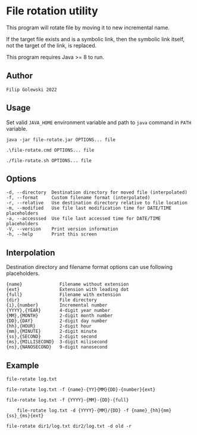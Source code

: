 # File rotation utility

This program will rotate file by moving it to new incremental name.

If the target file exists and is a symbolic link, then the symbolic link itself, not the target of the link, is replaced.

This program requires Java >= 8 to run.

## Author

```
Filip Golewski 2022
```

## Usage

Set valid ``JAVA_HOME`` environment variable and path to ``java`` command in ``PATH`` variable.

```
java -jar file-rotate.jar OPTIONS... file
```

```
.\file-rotate.cmd OPTIONS... file
```

```
./file-rotate.sh OPTIONS... file
```

## Options

    -d, --directory  Destination directory for moved file (interpolated)
    -f, --format     Custom filename format (interpolated)
    -r, --relative   Use destination directory relative to file location
    -m, --modified   Use file last modification time for DATE/TIME placeholders
    -a, --accesssed  Use file last accessed time for DATE/TIME placeholders
    -V, --version    Print version information
    -h, --help       Print this screen

## Interpolation

Destination directory and filename format options can use following placeholders.

    {name}              Filename without extension
    {ext}               Extension with leading dot
    {full}              Filename with extension
    {dir}               File directory
    {i},{number}        Incremental number
    {YYYY},{YEAR}       4-digit year number
    {MM},{MONTH}        2-digit month number
    {DD},{DAY}          2-digit day number
    {hh},{HOUR}         2-digit hour
    {mm},{MINUTE}       2-digit minute
    {ss},{SECOND}       2-digit second
    {ms},{MILLISECOND}  3-digit milisecond
    {ns},{NANOSECOND}   9-digit nanosecond

## Example

```
file-rotate log.txt
```

```
file-rotate log.txt -f {name}-{YY}{MM}{DD}-{number}{ext}
```

```
file-rotate log.txt -f {YYYY}-{MM}-{DD}-{full}
```

```
    file-rotate log.txt -d {YYYY}-{MM}/{DD} -f {name}_{hh}{mm}{ss}_{ms}{ext}
```

```
file-rotate dir1/log.txt dir2/log.txt -d old -r
```
